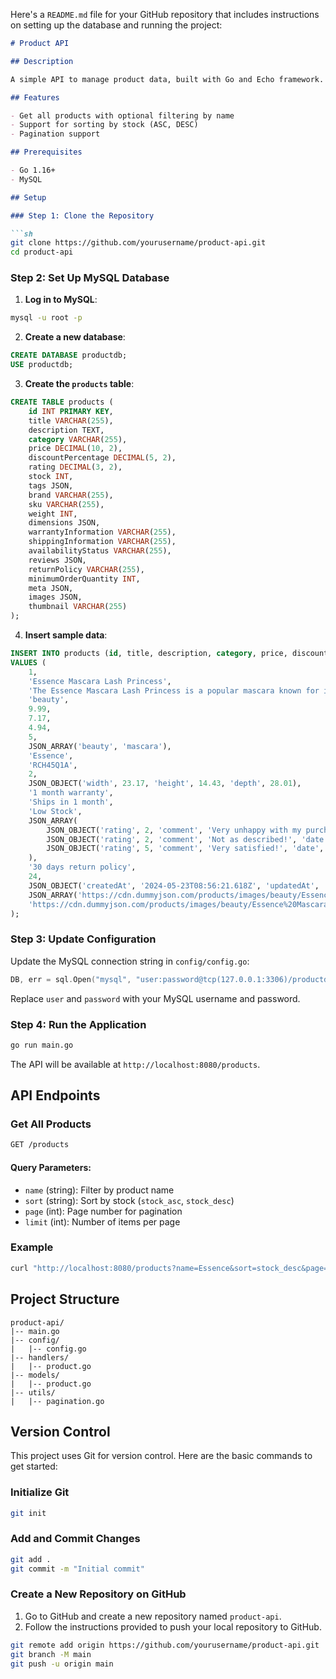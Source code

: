 Here's a `README.md` file for your GitHub repository that includes instructions on setting up the database and running the project:

```md
# Product API

## Description

A simple API to manage product data, built with Go and Echo framework. This API allows you to retrieve product information with support for filtering by name, sorting by stock, and pagination.

## Features

- Get all products with optional filtering by name
- Support for sorting by stock (ASC, DESC)
- Pagination support

## Prerequisites

- Go 1.16+
- MySQL

## Setup

### Step 1: Clone the Repository

```sh
git clone https://github.com/yourusername/product-api.git
cd product-api
```

### Step 2: Set Up MySQL Database

1. **Log in to MySQL**:

```sh
mysql -u root -p
```

2. **Create a new database**:

```sql
CREATE DATABASE productdb;
USE productdb;
```

3. **Create the `products` table**:

```sql
CREATE TABLE products (
    id INT PRIMARY KEY,
    title VARCHAR(255),
    description TEXT,
    category VARCHAR(255),
    price DECIMAL(10, 2),
    discountPercentage DECIMAL(5, 2),
    rating DECIMAL(3, 2),
    stock INT,
    tags JSON,
    brand VARCHAR(255),
    sku VARCHAR(255),
    weight INT,
    dimensions JSON,
    warrantyInformation VARCHAR(255),
    shippingInformation VARCHAR(255),
    availabilityStatus VARCHAR(255),
    reviews JSON,
    returnPolicy VARCHAR(255),
    minimumOrderQuantity INT,
    meta JSON,
    images JSON,
    thumbnail VARCHAR(255)
);
```

4. **Insert sample data**:

```sql
INSERT INTO products (id, title, description, category, price, discountPercentage, rating, stock, tags, brand, sku, weight, dimensions, warrantyInformation, shippingInformation, availabilityStatus, reviews, returnPolicy, minimumOrderQuantity, meta, images, thumbnail)
VALUES (
    1,
    'Essence Mascara Lash Princess',
    'The Essence Mascara Lash Princess is a popular mascara known for its volumizing and lengthening effects.',
    'beauty',
    9.99,
    7.17,
    4.94,
    5,
    JSON_ARRAY('beauty', 'mascara'),
    'Essence',
    'RCH45Q1A',
    2,
    JSON_OBJECT('width', 23.17, 'height', 14.43, 'depth', 28.01),
    '1 month warranty',
    'Ships in 1 month',
    'Low Stock',
    JSON_ARRAY(
        JSON_OBJECT('rating', 2, 'comment', 'Very unhappy with my purchase!', 'date', '2024-05-23T08:56:21.618Z', 'reviewerName', 'John Doe', 'reviewerEmail', 'john.doe@x.dummyjson.com'),
        JSON_OBJECT('rating', 2, 'comment', 'Not as described!', 'date', '2024-05-23T08:56:21.618Z', 'reviewerName', 'Nolan Gonzalez', 'reviewerEmail', 'nolan.gonzalez@x.dummyjson.com'),
        JSON_OBJECT('rating', 5, 'comment', 'Very satisfied!', 'date', '2024-05-23T08:56:21.618Z', 'reviewerName', 'Scarlett Wright', 'reviewerEmail', 'scarlett.wright@x.dummyjson.com')
    ),
    '30 days return policy',
    24,
    JSON_OBJECT('createdAt', '2024-05-23T08:56:21.618Z', 'updatedAt', '2024-05-23T08:56:21.618Z', 'barcode', '9164035109868', 'qrCode', 'https://dummyjson.com/public/qr-code.png'),
    JSON_ARRAY('https://cdn.dummyjson.com/products/images/beauty/Essence%20Mascara%20Lash%20Princess/1.png'),
    'https://cdn.dummyjson.com/products/images/beauty/Essence%20Mascara%20Lash%20Princess/thumbnail.png'
);
```

### Step 3: Update Configuration

Update the MySQL connection string in `config/config.go`:

```go
DB, err = sql.Open("mysql", "user:password@tcp(127.0.0.1:3306)/productdb")
```

Replace `user` and `password` with your MySQL username and password.

### Step 4: Run the Application

```sh
go run main.go
```

The API will be available at `http://localhost:8080/products`.

## API Endpoints

### Get All Products

```sh
GET /products
```

#### Query Parameters:

- `name` (string): Filter by product name
- `sort` (string): Sort by stock (`stock_asc`, `stock_desc`)
- `page` (int): Page number for pagination
- `limit` (int): Number of items per page

### Example

```sh
curl "http://localhost:8080/products?name=Essence&sort=stock_desc&page=1&limit=10"
```

## Project Structure

```
product-api/
|-- main.go
|-- config/
|   |-- config.go
|-- handlers/
|   |-- product.go
|-- models/
|   |-- product.go
|-- utils/
|   |-- pagination.go
```

## Version Control

This project uses Git for version control. Here are the basic commands to get started:

### Initialize Git

```sh
git init
```

### Add and Commit Changes

```sh
git add .
git commit -m "Initial commit"
```

### Create a New Repository on GitHub

1. Go to GitHub and create a new repository named `product-api`.
2. Follow the instructions provided to push your local repository to GitHub.

```sh
git remote add origin https://github.com/yourusername/product-api.git
git branch -M main
git push -u origin main
```

